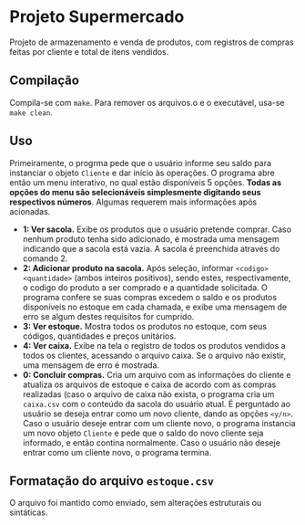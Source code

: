 # Projeto Supermercado
Projeto de armazenamento e venda de produtos, com registros de compras feitas por cliente e total de itens vendidos.
## Compilação
Compila-se com `make`. Para remover os arquivos.o e o executável, usa-se `make clean`.
## Uso
Primeiramente, o progrma pede que o usuário informe seu saldo para instanciar o objeto `Cliente` e dar início às operações. O programa abre então um menu interativo, no qual estão disponíveis 5 opções. **Todas as opções do menu são selecionáveis simplesmente digitando seus respectivos números**. Algumas requerem mais informações após acionadas.
- **1: Ver sacola.** Exibe os produtos que o usuário pretende comprar. Caso nenhum produto tenha sido adicionado, é mostrada uma mensagem indicando que a sacola está vazia. A sacola é preenchida através do comando 2.
- **2: Adicionar produto na sacola.** Após seleção, informar `<codigo> <quantidade>` (ambos inteiros positivos), sendo estes, respectivamente, o codigo do produto a ser comprado e a quantidade solicitada. O programa confere se suas compras excedem o saldo e os produtos disponíveis no estoque em cada chamada, e exibe uma mensagem de erro se algum destes requisitos for cumprido.
- **3: Ver estoque.** Mostra todos os produtos no estoque, com seus códigos, quantidades e preços unitários.
- **4: Ver caixa.** Exibe na tela o registro de todos os produtos vendidos a todos os clientes, acessando o arquivo caixa. Se o arquivo não existir, uma mensagem de erro é mostrada.
- **0: Concluir compras.** Cria um arquivo com as informações do cliente e atualiza os arquivos de estoque e caixa de acordo com as compras realizadas (caso o arquivo de caixa não exista, o programa cria um `caixa.csv` com o conteúdo da sacola do usuário atual. É perguntado ao usuário se deseja entrar como um novo cliente, dando as opções `<y/n>`. Caso o usuário deseje entrar com um cliente novo, o programa instancia um novo objeto `Cliente` e pede que o saldo do novo cliente seja informado, e então contina normalmente. Caso o usuário não deseje entrar como um cliente novo, o programa termina.

## Formatação do arquivo `estoque.csv`
O arquivo foi mantido como enviado, sem alterações estruturais ou sintáticas.